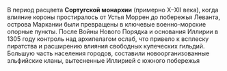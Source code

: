 В период расцвета **Сортугской монархии** (примерно X–XII века), когда влияние короны простиралось от Устья Моррен до побережья Леванта, острова Маркании были превращены в ключевые военно-морские опорные пункты. 
После Войны Нового Порядка и основания Иллирии в 1305 году контроль над архипелагом ослаб, что привело к всплеску пиратства и расширению влияния свободных купеческих гильдий.
Большую часть населения городов, составили новоорганизованные эльфийские кланы, вытесненные Иллирией с южного побережья

